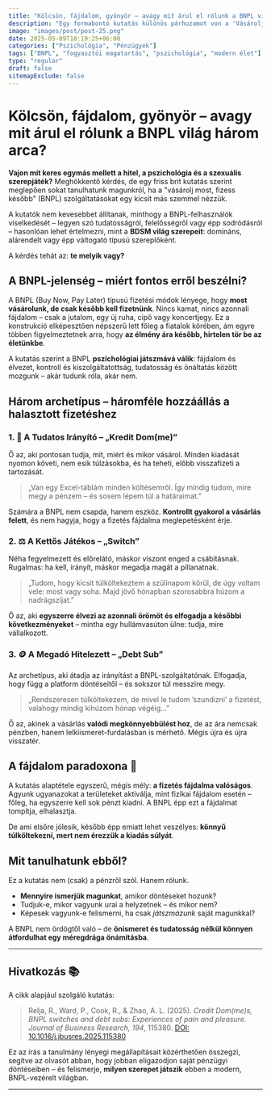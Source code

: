 ```yaml
---
title: "Kölcsön, fájdalom, gyönyör – avagy mit árul el rólunk a BNPL világ három arca?"
description: "Egy formabontó kutatás különös párhuzamot von a 'Vásárolj most, fizess később' rendszerek és a BDSM világ szerepei között. Kiderül: nem mindegy, hogyan élünk a halasztott fizetés lehetőségével – és hogy közben milyen szerepet töltünk be."
image: "images/post/post-25.png"
date: 2025-05-09T18:19:25+06:00
categories: ["Pszichológia", "Pénzügyek"]
tags: ["BNPL", "fogyasztói magatartás", "pszichológia", "modern élet"]
type: "regular"
draft: false
sitemapExclude: false
---
```


# Kölcsön, fájdalom, gyönyör – avagy mit árul el rólunk a BNPL világ három arca?

**Vajon mit keres egymás mellett a hitel, a pszichológia és a szexuális szerepjáték?** Meghökkentő kérdés, de egy friss brit kutatás szerint meglepően sokat tanulhatunk magunkról, ha a "vásárolj most, fizess később" (BNPL) szolgáltatásokat egy kicsit más szemmel nézzük.

A kutatók nem kevesebbet állítanak, minthogy a BNPL-felhasználók viselkedését – legyen szó tudatosságról, felelősségről vagy épp sodródásról – hasonlóan lehet értelmezni, mint a **BDSM világ szerepeit**: domináns, alárendelt vagy épp váltogató típusú szereplőként. 

A kérdés tehát az: **te melyik vagy?**

## A BNPL-jelenség – miért fontos erről beszélni?

A BNPL (Buy Now, Pay Later) típusú fizetési módok lényege, hogy **most vásárolunk, de csak később kell fizetnünk**. Nincs kamat, nincs azonnali fájdalom – csak a jutalom, egy új ruha, cipő vagy koncertjegy. Ez a konstrukció elképesztően népszerű lett főleg a fiatalok körében, ám egyre többen figyelmeztetnek arra, hogy **az élmény ára később, hirtelen tör be az életünkbe**.

A kutatás szerint a BNPL **pszichológiai játszmává válik**: fájdalom és élvezet, kontroll és kiszolgáltatottság, tudatosság és önáltatás között mozgunk – akár tudunk róla, akár nem.

## Három archetípus – háromféle hozzáállás a halasztott fizetéshez

### 1. 🧠 **A Tudatos Irányító – „Kredit Dom(me)”**

Ő az, aki pontosan tudja, mit, miért és mikor vásárol. Minden kiadását nyomon követi, nem esik túlzásokba, és ha teheti, előbb visszafizeti a tartozását.

> „Van egy Excel-táblám minden költésemről. Így mindig tudom, mire megy a pénzem – és sosem lépem túl a határaimat.”

Számára a BNPL nem csapda, hanem eszköz. **Kontrollt gyakorol a vásárlás felett**, és nem hagyja, hogy a fizetés fájdalma meglepetésként érje.

### 2. ⚖️ **A Kettős Játékos – „Switch”**

Néha fegyelmezett és előrelátó, máskor viszont enged a csábításnak. Rugalmas: ha kell, irányít, máskor megadja magát a pillanatnak.

> „Tudom, hogy kicsit túlköltekeztem a szülinapom körül, de úgy voltam vele: most vagy soha. Majd jövő hónapban szorosabbra húzom a nadrágszíjat.”

Ő az, aki **egyszerre élvezi az azonnali örömöt és elfogadja a későbbi következményeket** – mintha egy hullámvasúton ülne: tudja, mire vállalkozott.

### 3. 🪙 **A Megadó Hitelezett – „Debt Sub”**

Az archetípus, aki átadja az irányítást a BNPL-szolgáltatónak. Elfogadja, hogy függ a platform döntéseitől – és sokszor túl messzire megy.

> „Rendszeresen túlköltekezem, de mivel le tudom ’szundizni’ a fizetést, valahogy mindig kihúzom hónap végéig…”

Ő az, akinek a vásárlás **valódi megkönnyebbülést hoz**, de az ára nemcsak pénzben, hanem lelkiismeret-furdalásban is mérhető. Mégis újra és újra visszatér.

## A fájdalom paradoxona 💸

A kutatás alaptétele egyszerű, mégis mély: **a fizetés fájdalma valóságos**. Agyunk ugyanazokat a területeket aktiválja, mint fizikai fájdalom esetén – főleg, ha egyszerre kell sok pénzt kiadni. A BNPL épp ezt a fájdalmat tompítja, elhalasztja.

De ami elsőre jólesik, később épp emiatt lehet veszélyes: **könnyű túlköltekezni, mert nem érezzük a kiadás súlyát**.

## Mit tanulhatunk ebből?

Ez a kutatás nem (csak) a pénzről szól. Hanem rólunk.

- **Mennyire ismerjük magunkat**, amikor döntéseket hozunk?
- Tudjuk-e, mikor vagyunk urai a helyzetnek – és mikor nem?
- Képesek vagyunk-e felismerni, ha csak *játszmázunk* saját magunkkal?

A BNPL nem ördögtől való – de **önismeret és tudatosság nélkül könnyen átfordulhat egy méregdrága önámításba**.

---

## Hivatkozás 📚

A cikk alapjául szolgáló kutatás:

> Relja, R., Ward, P., Cook, R., & Zhao, A. L. (2025). *Credit Dom(me)s, BNPL switches and debt subs: Experiences of pain and pleasure.* *Journal of Business Research, 194*, 115380. [DOI: 10.1016/j.jbusres.2025.115380](https://doi.org/10.1016/j.jbusres.2025.115380)

Ez az írás a tanulmány lényegi megállapításait közérthetően összegzi, segítve az olvasót abban, hogy jobban eligazodjon saját pénzügyi döntéseiben – és felismerje, **milyen szerepet játszik** ebben a modern, BNPL-vezérelt világban.

---
